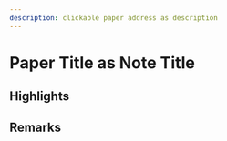```yaml
---
description: clickable paper address as description
---
```


# Paper Title as Note Title

## Highlights

## Remarks

